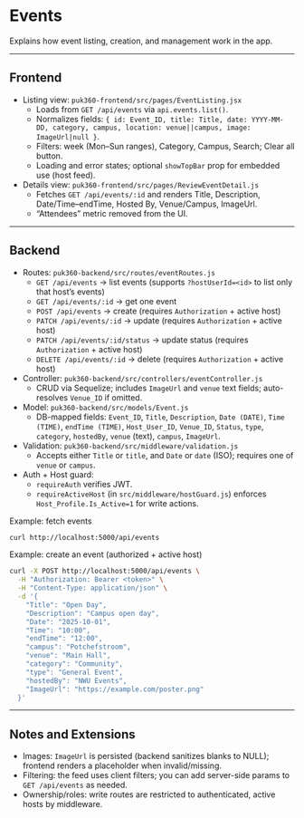 # Events

Explains how event listing, creation, and management work in the app.

---

## Frontend

- Listing view: `puk360-frontend/src/pages/EventListing.jsx`
  - Loads from `GET /api/events` via `api.events.list()`.
  - Normalizes fields: `{ id: Event_ID, title: Title, date: YYYY-MM-DD, category, campus, location: venue||campus, image: ImageUrl|null }`.
  - Filters: week (Mon–Sun ranges), Category, Campus, Search; Clear all button.
  - Loading and error states; optional `showTopBar` prop for embedded use (host feed).
- Details view: `puk360-frontend/src/pages/ReviewEventDetail.js`
  - Fetches `GET /api/events/:id` and renders Title, Description, Date/Time–endTime, Hosted By, Venue/Campus, ImageUrl.
  - “Attendees” metric removed from the UI.

---

## Backend

- Routes: `puk360-backend/src/routes/eventRoutes.js`
  - `GET /api/events` → list events (supports `?hostUserId=<id>` to list only that host’s events)
  - `GET /api/events/:id` → get one event
  - `POST /api/events` → create (requires `Authorization` + active host)
  - `PATCH /api/events/:id` → update (requires `Authorization` + active host)
  - `PATCH /api/events/:id/status` → update status (requires `Authorization` + active host)
  - `DELETE /api/events/:id` → delete (requires `Authorization` + active host)
- Controller: `puk360-backend/src/controllers/eventController.js`
  - CRUD via Sequelize; includes `ImageUrl` and `venue` text fields; auto-resolves `Venue_ID` if omitted.
- Model: `puk360-backend/src/models/Event.js`
  - DB-mapped fields: `Event_ID`, `Title`, `Description`, `Date (DATE)`, `Time (TIME)`, `endTime (TIME)`, `Host_User_ID`, `Venue_ID`, `Status`, `type`, `category`, `hostedBy`, `venue` (text), `campus`, `ImageUrl`.
- Validation: `puk360-backend/src/middleware/validation.js`
  - Accepts either `Title` or `title`, and `Date` or `date` (ISO); requires one of `venue` or `campus`.
- Auth + Host guard:
  - `requireAuth` verifies JWT.
  - `requireActiveHost` (in `src/middleware/hostGuard.js`) enforces `Host_Profile.Is_Active=1` for write actions.

Example: fetch events
```bash
curl http://localhost:5000/api/events
```

Example: create an event (authorized + active host)
```bash
curl -X POST http://localhost:5000/api/events \
  -H "Authorization: Bearer <token>" \
  -H "Content-Type: application/json" \
  -d '{
    "Title": "Open Day",
    "Description": "Campus open day",
    "Date": "2025-10-01",
    "Time": "10:00",
    "endTime": "12:00",
    "campus": "Potchefstroom",
    "venue": "Main Hall",
    "category": "Community",
    "type": "General Event",
    "hostedBy": "NWU Events",
    "ImageUrl": "https://example.com/poster.png"
  }'
```

---

## Notes and Extensions

- Images: `ImageUrl` is persisted (backend sanitizes blanks to NULL); frontend renders a placeholder when invalid/missing.
- Filtering: the feed uses client filters; you can add server-side params to `GET /api/events` as needed.
- Ownership/roles: write routes are restricted to authenticated, active hosts by middleware.

